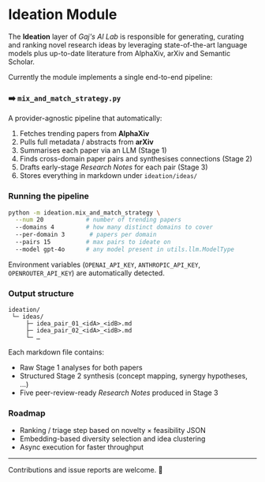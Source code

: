 # Ideation Module

The **Ideation** layer of *Gaj's AI Lab* is responsible for generating, curating
and ranking novel research ideas by leveraging state-of-the-art language models
plus up-to-date literature from AlphaXiv, arXiv and Semantic Scholar.

Currently the module implements a single end-to-end pipeline:

### ➡️ `mix_and_match_strategy.py`
A provider-agnostic pipeline that automatically:
1. Fetches trending papers from **AlphaXiv**
2. Pulls full metadata / abstracts from **arXiv**
3. Summarises each paper via an LLM (Stage 1)
4. Finds cross-domain paper pairs and synthesises connections (Stage 2)
5. Drafts early-stage *Research Notes* for each pair (Stage 3)
6. Stores everything in markdown under `ideation/ideas/`

### Running the pipeline
```bash
python -m ideation.mix_and_match_strategy \
  --num 20            # number of trending papers
  --domains 4         # how many distinct domains to cover
  --per-domain 3       # papers per domain
  --pairs 15          # max pairs to ideate on
  --model gpt-4o      # any model present in utils.llm.ModelType
```
Environment variables (`OPENAI_API_KEY`, `ANTHROPIC_API_KEY`, `OPENROUTER_API_KEY`) are
automatically detected.

### Output structure
```
ideation/
 └─ ideas/
     ├─ idea_pair_01_<idA>_<idB>.md
     ├─ idea_pair_02_<idA>_<idB>.md
     └─ …
```
Each markdown file contains:
* Raw Stage 1 analyses for both papers
* Structured Stage 2 synthesis (concept mapping, synergy hypotheses, …)
* Five peer-review-ready *Research Notes* produced in Stage 3

### Roadmap
* Ranking / triage step based on novelty × feasibility JSON
* Embedding-based diversity selection and idea clustering
* Async execution for faster throughput

---
Contributions and issue reports are welcome. 🎉
